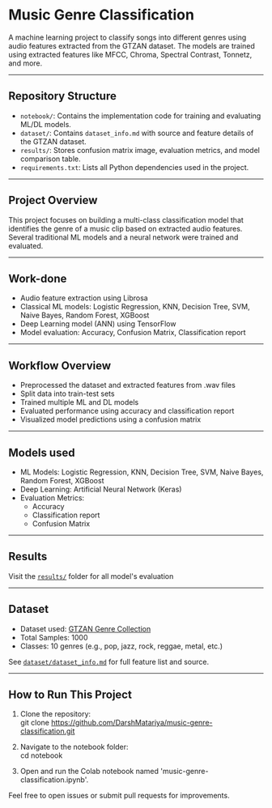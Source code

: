 # Music Genre Classification

A machine learning project to classify songs into different genres using audio features extracted from the GTZAN dataset. The models are trained using extracted features like MFCC, Chroma, Spectral Contrast, Tonnetz, and more.

---

## Repository Structure

- `notebook/`: Contains the implementation code for training and evaluating ML/DL models.
- `dataset/`: Contains `dataset_info.md` with source and feature details of the GTZAN dataset.
- `results/`: Stores confusion matrix image, evaluation metrics, and model comparison table.
- `requirements.txt`: Lists all Python dependencies used in the project.

---

## Project Overview

This project focuses on building a multi-class classification model that identifies the genre of a music clip based on extracted audio features. Several traditional ML models and a neural network were trained and evaluated.

---

## Work-done

- Audio feature extraction using Librosa
- Classical ML models: Logistic Regression, KNN, Decision Tree, SVM, Naive Bayes, Random Forest, XGBoost
- Deep Learning model (ANN) using TensorFlow
- Model evaluation: Accuracy, Confusion Matrix, Classification report

---

## Workflow Overview

- Preprocessed the dataset and extracted features from .wav files
- Split data into train-test sets
- Trained multiple ML and DL models
- Evaluated performance using accuracy and classification report
- Visualized model predictions using a confusion matrix

---

## Models used

- ML Models: Logistic Regression, KNN, Decision Tree, SVM, Naive Bayes, Random Forest, XGBoost
- Deep Learning: Artificial Neural Network (Keras)
- Evaluation Metrics:
  - Accuracy
  - Classification report
  - Confusion Matrix

---

## Results

Visit the [`results/`](results/) folder for all model's evaluation

---

## Dataset

- Dataset used: [GTZAN Genre Collection](https://www.kaggle.com/datasets/andradaolteanu/gtzan-dataset-music-genre-classification)
- Total Samples: 1000
- Classes: 10 genres (e.g., pop, jazz, rock, reggae, metal, etc.)

See [`dataset/dataset_info.md`](dataset/dataset_info.md) for full feature list and source.

---

## How to Run This Project

1. Clone the repository:  
   git clone https://github.com/DarshMatariya/music-genre-classification.git  

2. Navigate to the notebook folder:  
   cd notebook  

3. Open and run the Colab notebook named 'music-genre-classification.ipynb'.


Feel free to open issues or submit pull requests for improvements.  
